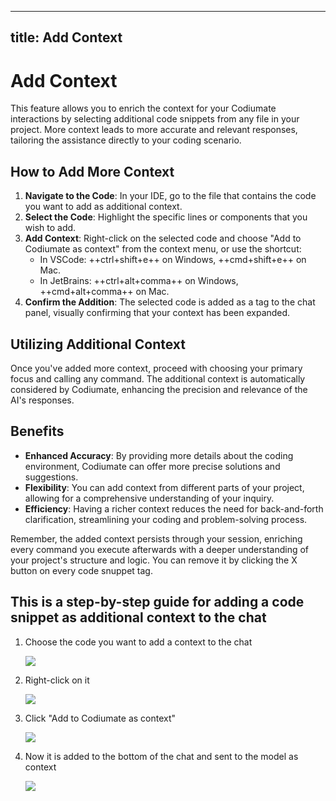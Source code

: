 
---
title: Add Context
---

# Add Context

This feature allows you to enrich the context for your Codiumate interactions by selecting additional code snippets from any file in your project. More context leads to more accurate and relevant responses, tailoring the assistance directly to your coding scenario.

## How to Add More Context

1. **Navigate to the Code**: In your IDE, go to the file that contains the code you want to add as additional context.
2. **Select the Code**: Highlight the specific lines or components that you wish to add.
3. **Add Context**: Right-click on the selected code and choose "Add to Codiumate as context" from the context menu, or use the shortcut:
    - In VSCode: ++ctrl+shift+e++ on Windows, ++cmd+shift+e++ on Mac.
    - In JetBrains: ++ctrl+alt+comma++ on Windows, ++cmd+alt+comma++ on Mac.
4. **Confirm the Addition**: The selected code is added as a tag to the chat panel, visually confirming that your context has been expanded.

## Utilizing Additional Context

Once you've added more context, proceed with choosing your primary focus and calling any command. The additional context is automatically considered by Codiumate, enhancing the precision and relevance of the AI's responses.

## Benefits

- **Enhanced Accuracy**: By providing more details about the coding environment, Codiumate can offer more precise solutions and suggestions.
- **Flexibility**: You can add context from different parts of your project, allowing for a comprehensive understanding of your inquiry.
- **Efficiency**: Having a richer context reduces the need for back-and-forth clarification, streamlining your coding and problem-solving process.

Remember, the added context persists through your session, enriching every command you execute afterwards with a deeper understanding of your project's structure and logic. You can remove it by clicking the X button on every code snuppet tag.

## This is a step-by-step guide for adding a code snippet as additional context to the chat

1. Choose the code you want to add a context to the chat

    ![](https://glitter-screenshots-production.s3.amazonaws.com/exports/62f65c53-5437-4685-9d0a-baa4c5b420d5/0/2dcb16f7-8d1c-4c9c-873a-bc946e15b331.png)

2. Right-click on it

    ![](https://glitter-screenshots-production.s3.amazonaws.com/exports/62f65c53-5437-4685-9d0a-baa4c5b420d5/0/68bf953d-1b2b-45c2-bcd9-fcf6888ed9c0.png)

3. Click "Add to Codiumate as context"

    ![](https://glitter-screenshots-production.s3.amazonaws.com/exports/62f65c53-5437-4685-9d0a-baa4c5b420d5/0/2e3607b1-2e46-4c19-8a3c-93c43531fb41.png)

4. Now it is added to the bottom of the chat and sent to the model as context

    ![](https://glitter-screenshots-production.s3.amazonaws.com/exports/62f65c53-5437-4685-9d0a-baa4c5b420d5/0/cd9cd7af-1934-4c8d-8a76-1c2536a8b145.png)

